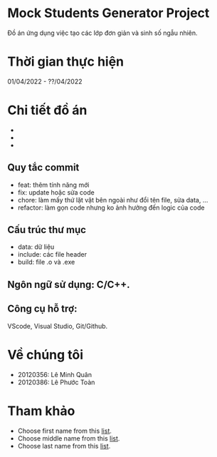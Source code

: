 # Mock Students Generator Project
Đồ án ứng dụng việc tạo các lớp đơn giản và sinh số ngẫu nhiên.

# Thời gian thực hiện
01/04/2022 - ??/04/2022

# Chi tiết đồ án
-
-
-

## Quy tắc commit
- feat: thêm tính năng mới
- fix: update hoặc sửa code
- chore: làm mấy thứ lặt vặt bên ngoài như đổi tên file, sửa data, ...
- refactor: làm gọn code nhưng ko ảnh hưởng đến logic của code

## Cấu trúc thư mục
- data: dữ liệu
- include: các file header
- build: file .o và .exe

## Ngôn ngữ sử dụng: C/C++.
## Công cụ hỗ trợ: 
VScode, Visual Studio, Git/Github.

# Về chúng tôi
- 20120356: Lê Minh Quân
- 20120386: Lê Phước Toàn

# Tham khảo

- Choose first name from this [list](https://vi.wikipedia.org/wiki/H%E1%BB%8D_ng%C6%B0%E1%BB%9Di_Vi%E1%BB%87t_Nam).
- Choose middle name from this [list](http://www.erct.com/4-ChiaSe/SuuTam/Tinh_danh-TEN_DEM.htm).
- Choose last name from this [list](https://xltiengviet.fandom.com/wiki/T%C3%AAn_ng%C6%B0%E1%BB%9Di_Vi%E1%BB%87t_Nam).

